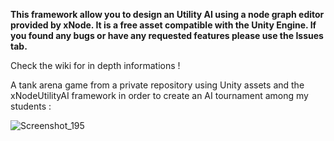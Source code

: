 **This framework allow you to design an Utility AI using a node graph editor provided by xNode. It is a free asset compatible with the Unity Engine.
If you found any bugs or have any requested features please use the Issues tab.**

Check the wiki for in depth informations !

A tank arena game from a private repository using Unity assets and the xNodeUtilityAI framework in order to create an AI tournament among my students :

![Screenshot_195](https://user-images.githubusercontent.com/19430411/67150526-bec50d00-f2b8-11e9-9b88-8d41fe932948.png)

